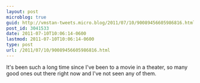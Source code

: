 ```yaml
---
layout: post
microblog: true
guid: http://vmstan-tweets.micro.blog/2011/07/10/90089456605986816.html
post_id: 3041533
date: 2011-07-10T10:06:14-0600
lastmod: 2011-07-10T10:06:14-0600
type: post
url: /2011/07/10/90089456605986816.html
---
```

It's been such a long time since I've been to a movie in a theater, so many good ones out there right now and I've not seen any of them.
